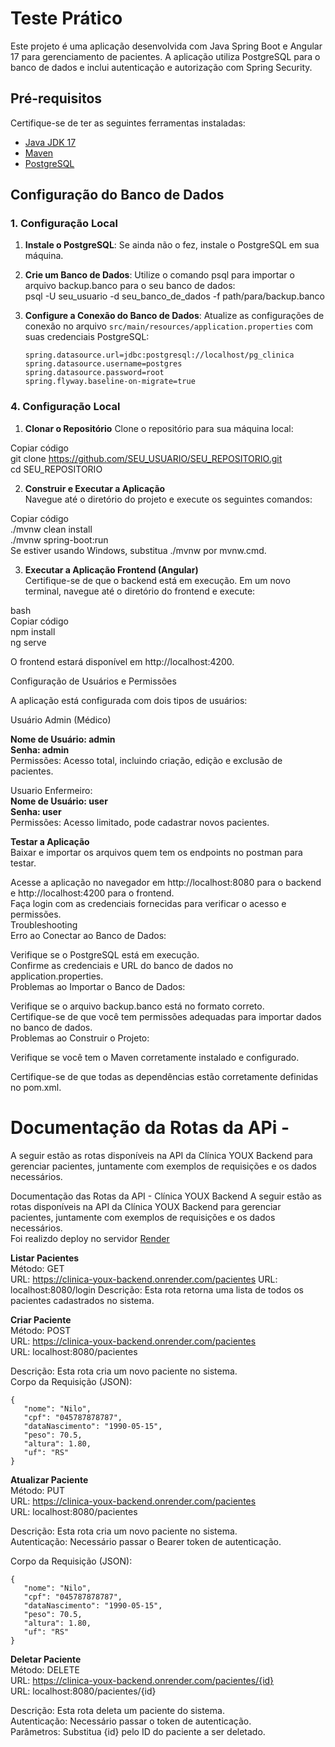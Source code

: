 # Teste Prático

Este projeto é uma aplicação desenvolvida com Java Spring Boot e Angular 17 para gerenciamento de pacientes. A aplicação utiliza PostgreSQL para o banco de dados e inclui autenticação e autorização com Spring Security.<br>

## Pré-requisitos

Certifique-se de ter as seguintes ferramentas instaladas:<br>

- [Java JDK 17](https://www.oracle.com/java/technologies/javase-jdk17-downloads.html)
- [Maven](https://maven.apache.org/download.cgi)
- [PostgreSQL](https://www.postgresql.org/download/)

## Configuração do Banco de Dados

### 1. Configuração Local

1. **Instale o PostgreSQL**: Se ainda não o fez, instale o PostgreSQL em sua máquina.<br>
   
2. **Crie um Banco de Dados**: Utilize o comando psql para importar o arquivo backup.banco para o seu banco de dados:<br>
psql -U seu_usuario -d seu_banco_de_dados -f path/para/backup.banco<br>


3. **Configure a Conexão do Banco de Dados**: Atualize as configurações de conexão no arquivo `src/main/resources/application.properties` com suas credenciais PostgreSQL:

   ```properties
   spring.datasource.url=jdbc:postgresql://localhost/pg_clinica
   spring.datasource.username=postgres
   spring.datasource.password=root
   spring.flyway.baseline-on-migrate=true

### 4. Configuração Local
1. **Clonar o Repositório**
Clone o repositório para sua máquina local:<br>


Copiar código <br>
git clone https://github.com/SEU_USUARIO/SEU_REPOSITORIO.git <br>
cd SEU_REPOSITORIO <br>

2. **Construir e Executar a Aplicação** <br>
Navegue até o diretório do projeto e execute os seguintes comandos:<br>

Copiar código<br>
./mvnw clean install<br>
./mvnw spring-boot:run<br>
Se estiver usando Windows, substitua ./mvnw por mvnw.cmd.<br>

3. **Executar a Aplicação Frontend (Angular)** <br>
Certifique-se de que o backend está em execução. Em um novo terminal, navegue até o diretório do frontend e execute: <br>

bash<br>
Copiar código<br>
npm install<br>
ng serve<br>

O frontend estará disponível em http://localhost:4200. <br>

Configuração de Usuários e Permissões <br>

A aplicação está configurada com dois tipos de usuários: <br>

Usuário Admin (Médico) <br>

**Nome de Usuário: admin** <br>
**Senha: admin**   <br>
Permissões: Acesso total, incluindo criação, edição e exclusão de pacientes.<br>

Usuario Enfermeiro:<br>
**Nome de Usuário: user** <br>
**Senha: user** <br>
Permissões: Acesso limitado, pode cadastrar novos pacientes.<br>

**Testar a Aplicação**<br>
Baixar e importar os arquivos quem tem os endpoints no postman para testar.<br>

Acesse a aplicação no navegador em http://localhost:8080 para o backend e http://localhost:4200 para o frontend.<br>
Faça login com as credenciais fornecidas para verificar o acesso e permissões.<br>
Troubleshooting<br>
Erro ao Conectar ao Banco de Dados:<br>

Verifique se o PostgreSQL está em execução.<br>
Confirme as credenciais e URL do banco de dados no application.properties.<br>
Problemas ao Importar o Banco de Dados:<br>

Verifique se o arquivo backup.banco está no formato correto.<br>
Certifique-se de que você tem permissões adequadas para importar dados no banco de dados.<br>
Problemas ao Construir o Projeto:<br>

Verifique se você tem o Maven corretamente instalado e configurado.

Certifique-se de que todas as dependências estão corretamente definidas no pom.xml.

# Documentação da Rotas da APi - 

A seguir estão as rotas disponíveis na API da Clínica YOUX Backend para gerenciar pacientes, juntamente com exemplos de requisições e os dados necessários.




Documentação das Rotas da API - Clínica YOUX Backend
A seguir estão as rotas disponíveis na API da Clínica YOUX Backend para gerenciar pacientes, juntamente com exemplos de requisições e os dados necessários.<br>
Foi realizdo deploy no servidor [Render](https://render.com/) <br>
  

**Listar Pacientes**<br>
Método: GET<br>
URL: https://clinica-youx-backend.onrender.com/pacientes
URL: localhost:8080/login
Descrição: Esta rota retorna uma lista de todos os pacientes cadastrados no sistema.<br>

**Criar Paciente** <br>
Método: POST <br>
URL: https://clinica-youx-backend.onrender.com/pacientes<br>
URL: localhost:8080/pacientes<br>

Descrição: Esta rota cria um novo paciente no sistema.<br>
Corpo da Requisição (JSON):<br>
 ```
{
    "nome": "Nilo",
    "cpf": "045787878787",
    "dataNascimento": "1990-05-15",
    "peso": 70.5,
    "altura": 1.80,
    "uf": "RS"
}

 ```

**Atualizar Paciente** <br>
Método: PUT <br>
URL: https://clinica-youx-backend.onrender.com/pacientes<br>
URL: localhost:8080/pacientes<br>

Descrição: Esta rota cria um novo paciente no sistema.<br>
Autenticação: Necessário passar o Bearer token de autenticação.<br>

Corpo da Requisição (JSON):<br>
 ```
{
    "nome": "Nilo",
    "cpf": "045787878787",
    "dataNascimento": "1990-05-15",
    "peso": 70.5,
    "altura": 1.80,
    "uf": "RS"
}

 ```
**Deletar Paciente**<br>
Método: DELETE<br>
URL: https://clinica-youx-backend.onrender.com/pacientes/{id}<br>
URL: localhost:8080/pacientes/{id}<br>

Descrição: Esta rota deleta um paciente do sistema.<br>
Autenticação: Necessário passar o token de autenticação.<br>
Parâmetros: Substitua {id} pelo ID do paciente a ser deletado. <br> 




